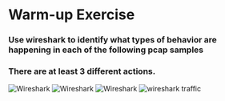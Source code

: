 # Warm-up Exercise

### Use wireshark to identify what types of behavior are happening in each of the following pcap samples
### There are at least 3 different actions.

![Wireshark](https://kmqokw.dm.files.1drv.com/y4mKnvHgHA1zOWtQ3c9nOx1u33j45z0dSRcjMwO14An51Eo4q3s-MQ5FdUDvLR-J2JE8m4gWyQYLgjlTsCXsjrOBmLWJ72WVyif_IZXSgy4n5p1GpkZuBaZWDbhH4yIJnBHtIybdXuiEooa4IDmWgu3mxJAQf_mWmhOTUmmtxjPIEMp1JL2DFsaCsZjRdOKYFmsyPFWWmjczVcW-H581HWH0g?width=1365&height=613&cropmode=none)
![Wireshark](https://k8qokw.dm.files.1drv.com/y4m7Mex9yyhAF8jHB_35vTFa04ZfOMj3sRjlDr6kZeu4R827MibuSxmia22jWtZ2czKChkLtQiAvclsUWzRo5tqSjNjVGqhbyyRQs_q67j330jx88nbyqCyDb6JWMfLP2CzpzYfHoqU5tkuTgX3cdqUBvkwQ2-VIlR5gNNEDHpVpxijs20gDAxvwDvG3tOyduxRtmIKcvmsSG-w6UN6E2GGfQ?width=983&height=640&cropmode=none)
![Wireshark](https://vgbbeg.dm.files.1drv.com/y4mlWtgcZwGYTbcA_6JSYQyjFCbUbIdS8AxphKGiT1EYs0pv-moh10npFz4RKCX-kc0IMiymS3RT2ADgjvo6mU-ous3uJdy-4vg_q6TrQ1rCvu-4F8vxGr8rBPQFxh-soEqIMvl5jBsJ7gUQ8kPYjvHaqY3m2HPC4bVPa8Zpo7pBwVtxt7t7vSpFQYdC8ntI2fnhk8NliCnn2JWnCDP7ULivg?width=814&height=604&cropmode=none)
![wireshark traffic](https://umbbeg.dm.files.1drv.com/y4mIwOdKe7HmfhTDVl1OxrwGCpQfX3tEhYZmcEGoJLT0DjA0WAG-ayWcCp4Esc1F7_n4IRS_v5aZtzCfi_y2tUcI38qpeZH86jxzXXkyYMR8jRQKMP91ojrvBX17N1x2IHfc4_yTs-EAssuJGR2V-57SuCmhxjW8n1IdkTizx4NAgnKHkuaoKaJLJEQoxC2SXEA6t8lPEuGEbSqX7DWele-Jg?width=763&height=502&cropmode=none)

